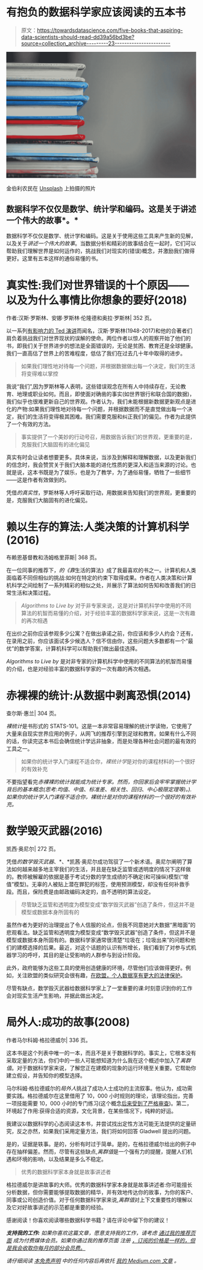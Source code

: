 # 有抱负的数据科学家应该阅读的五本书

> 原文：<https://towardsdatascience.com/five-books-that-aspiring-data-scientists-should-read-dd39a56bd3be?source=collection_archive---------23----------------------->

![](img/2ae357736028dbbb9e1d79fde9bc2254.png)

金伯利农民在 [Unsplash](https://unsplash.com/s/photos/read?utm_source=unsplash&utm_medium=referral&utm_content=creditCopyText) 上拍摄的照片

## 数据科学不仅仅是数学、统计学和编码。这是关于讲述一个伟大的故事*。*

数据科学不仅仅是数学、统计学和编码。这是关于使用这些工具来产生新的见解，以及关于*讲述一个伟大的故事*。当数据分析和精彩的故事结合在一起时，它们可以帮助我们理解世界是如何运作的，挑战我们对现实的(错误)概念，并激励我们做得更好。这里有五本这样的通俗易懂的书。

# 真实性:我们对世界错误的十个原因——以及为什么事情比你想象的要好(2018)

作者:汉斯·罗斯林、安娜·罗斯林·伦隆德和奥拉·罗斯林| 352 页。

以一系列[有影响力的 Ted 演讲](https://www.ted.com/playlists/474/the_best_hans_rosling_talks_yo)而闻名，汉斯·罗斯林(1948-2017)和他的合著者们肩负着挑战我们对世界现状的误解的使命。两位作者以惊人的观察开始了他们的书，即我们关于世界进步的想法是全面错误的，无论是贫困、教育还是全球健康。我们一直高估了世界上的苦难程度，低估了我们在过去几十年中取得的进步。

> 如果我们理性地对待每一个问题，并根据数据做出每一个决定，我们的生活将变得难以掌控

我说“我们”,因为罗斯林等人表明，这些错误观念在所有人中持续存在，无论教育、地理或职业如何。而且，即使面对确凿的事实(如世界银行和联合国的数据)，我们似乎也很难更新自己的世界观。作者认为，我们未能根据新数据更新观点是进化的产物:如果我们理性地对待每一个问题，并根据数据而不是直觉做出每一个决定，我们的生活将变得极其困难。我们需要克服和纠正我们的偏见。作者为此提供了一个有效的方法。

> 事实提供了一个美妙的行动号召，用数据告诉我们的世界观，更重要的是，克服我们大脑固有的进化偏见

真实有时会让读者想要更多。具体来说，当涉及到解释和理解数据，以及更新我们的信念时，我会赞赏关于我们大脑本能的进化性质的更深入和适当来源的讨论。也就是说，这本书既是为了娱乐，也是为了教学，为了通俗易懂，牺牲了一些细节——这是作者有效做到的。

凭借*的真实性*，罗斯林等人呼吁采取行动，用数据来告知我们的世界观，更重要的是，克服我们大脑固有的进化偏见。

# 赖以生存的算法:人类决策的计算机科学(2016)

布赖恩基督教和汤姆格里菲斯| 368 页。

在一位同事的推荐下，*的《靠*生活的算法》成了我最喜欢的书之一。计算机和人类面临着不同但相似的挑战:如何在特定的约束下取得成果。作者在人类决策和计算机科学之间绘制了一系列精彩的相似之处，并展示了算法如何告知和改善我们的日常生活和决策过程。

> *Algorithms to Live by* 对于非专家来说，这是对计算机科学中使用的不同算法的机智而易懂的介绍，对于经验丰富的数据科学家来说，这是一次有趣的再次相遇

在出价之前你应该参观多少公寓？在做出承诺之前，你应该和多少人约会？还有，在录用之前，你应该面试多少候选人？信不信由你，这些问题大多数都有一个“最优”的数学答案，计算机科学可以帮助我们做出最佳选择。

*Algorithms to Live by* 是对非专家的计算机科学中使用的不同算法的机智而易懂的介绍，也是对经验丰富的数据科学家的一次有趣的再次相遇。

# 赤裸裸的统计:从数据中剥离恐惧(2014)

查尔斯·惠兰| 304 页。

*裸统计*是书形式的 STATS-101。这是一本非常容易理解的统计学读物，它使用了大量来自现实世界应用的例子，从网飞的推荐引擎到足球和教育。如果有什么不同的话，你读完这本书后会确信统计学远非抽象，而是处理各种社会问题的最有效的工具之一。

> 如果你的统计学入门课程不适合你，*裸统计学*是对你的课程材料的一个很好的有效补充

不要指望看完*赤裸裸的统计就能成为统计专家。然而，你回家后会牢牢掌握统计学背后的基本概念(思考:均值、中值、标准差、相关性、回归、中心极限定理等)。).如果你的统计学入门课程不适合你，*裸统计*是对你的课程材料的一个很好的有效补充。*

# 数学毁灭武器(2016)

凯西·奥尼尔| 272 页。

凭借*的数学毁灭武器*、*、*凯茜·奥尼尔成功驾驭了一个新术语。奥尼尔阐明了算法如何越来越多地主宰我们的生活，并且是在缺乏监管或透明度的情况下这样做的。教师被解雇的依据是基于考试分数的学生成绩的不确定(和可操纵)模型(“增值”模型)。无辜的人被贴上潜在罪犯的标签，使用预测模型，却没有任何补救手段。而且，保险费是由邮政编码决定的，由不透明的算法设定。

> 尽管缺乏监管和透明度为模型变成“数学毁灭武器”创造了条件，但这并不是模型或数据本身所固有的

虽然作者为更好的治理提出了令人信服的论点，但我不同意她对大数据“黑暗面”的悲观看法。缺乏监管和透明度为模型变成“数学毁灭武器”创造了条件，但这并不是模型或数据本身所固有的。数据科学家通常很清楚“垃圾在；垃圾出来”的问题和他们的建模选择的后果。最近，对这个话题的认识有所增长，我们看到了对参与式机器学习的呼吁，其目的是让受影响的人群参与到设计阶段。

此外，政府能够为这些工具的使用创造健康的环境，尽管他们应该做得更好。例如，关注欧盟的类似研究会很有趣，[在欧盟，个人数据享有更大的法律保护](https://fas.org/sgp/crs/row/IF10896.pdf)。

尽管有缺点，数学毁灭武器给数据科学家上了一堂重要的课:时刻意识到你的工作会对现实生活产生影响，并据此做出决定。

# 局外人:成功的故事(2008)

作者马尔科姆·格拉德威尔| 336 页。

这本书是这个列表中唯一的一本，而且不是关于数据科学的。事实上，它根本没有采取定量的方法，你们中的一些人可能想知道为什么我在这个概述中加入了*离群值*。对于数据科学家来说，了解您正在建模的现象的运行环境至关重要。它帮助你建立假设，并告知你的模型选择。

马尔科姆·格拉德威尔的*局外人*挑战了成功人士成功的主流叙事。他认为，成功需要实践。格拉德威尔在这里借用了 10，000 小时规则的理论，该理论指出，完善一项技能需要 10，000 小时的专门练习(这个概念[后来受到了严格审查](https://journals.sagepub.com/doi/abs/10.1177/0956797614535810))。第二，环境起了作用:获得合适的资源，文化背景，在某些情况下，纯粹的好运。

我建议以数据科学的心态阅读这本书，并尝试找出定性方法可能无法提供的定量研究，反之亦然，如果我们采用定量方法，我们将如何回答 Gladwell 提出的问题。

是的，证据是轶事。是的，分析有时过于简单。是的，在格拉德威尔给出的例子中存在抽样偏差。然而，尽管有这些缺点,*离群值*是一个强有力的提醒，提醒人们机遇和环境的影响，以及结果是多么不稳定。

> 优秀的数据科学家本身就是故事讲述者

格拉德威尔是讲故事的大师。优秀的数据科学家本身就是故事讲述者:你可能擅长分析数据，但你需要能够提取数据的精华，并有效地传达你的故事，为你的客户、同事或公司创造价值。对于任何数据科学家来说,*离群值*对上下文重要性的理解以及它对好故事讲述的示范都是重要的经验。

感谢阅读！你喜欢阅读哪些数据科学书籍？请在评论中留下你的建议！

***支持我的工作:*** *如果你喜欢这篇文章，愿意支持我的工作，请考虑* [*通过我的推荐页面*](https://medium.com/@ndgoet/membership) *成为付费媒体会员。如果你通过我的推荐页面* *注册* [*，订阅的价格是一样的，但是我会收取你每月的部分会员费。*](https://medium.com/@ndgoet/membership)

*请仔细阅读* [*本免责声明*](https://medium.com/@ndgoet/disclaimer-5ad928afc841) *中的任何内容后再依托* [*我的 Medium.com 文章*](/@ndgoet) *。*